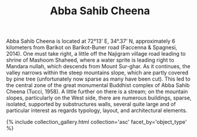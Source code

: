 ﻿---
layout: page
title: Abba Sahib Cheena
permalink: /collection/abba/
---

Abba Sahib Cheena is located at 72°13’ E, 34°.37’ N, approximately 6 kilometers from Barikot on Barikot-Buner road (Faccenna & Spagnesi, 2014). One must take right, a little off the Najigram village road leading to shrine of Mashoom Shaheed, where a water sprite is leading right to Mandara nullah, which descends from Mount Sur-ghar. As it continues, the valley narrows within the steep mountains slope, which are partly covered by pine tree (unfortunately now sparse as many have been cut). This led to the central zone of the great monumental Buddhist complex of Abba Sahib Cheena (Tucci, 1958). A little further on there is a stream; on the mountain slopes, particularly on the West side, there are numerous buildings, sparse, isolated, supported by substructures walls, several quite large and of particular interest as regards typology, layout, and architectural elements.

{% include collection_gallery.html collection='asc' facet_by='object_type' %}
